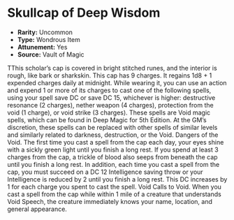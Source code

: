 # Skullcap of Deep Wisdom

- **Rarity:** Uncommon
- **Type:** Wondrous Item
- **Attunement:** Yes
- **Source:** Vault of Magic

TThis scholar’s cap is covered in bright stitched runes, and the interior is rough, like bark or sharkskin. This cap has 9 charges. It regains 1d8 + 1 expended charges daily at midnight. While wearing it, you can use an action and expend 1 or more of its charges to cast one of the following spells, using your spell save DC or save DC 15, whichever is higher: destructive resonance (2 charges), nether weapon (4 charges), protection from the void (1 charge), or void strike (3 charges). These spells are Void magic spells, which can be found in Deep Magic for 5th Edition. At the GM’s discretion, these spells can be replaced with other spells of similar levels and similarly related to darkness, destruction, or the Void. Dangers of the Void. The first time you cast a spell from the cap each day, your eyes shine with a sickly green light until you finish a long rest. If you spend at least 3 charges from the cap, a trickle of blood also seeps from beneath the cap until you finish a long rest. In addition, each time you cast a spell from the cap, you must succeed on a DC 12 Intelligence saving throw or your Intelligence is reduced by 2 until you finish a long rest. This DC increases by 1 for each charge you spent to cast the spell. Void Calls to Void. When you cast a spell from the cap while within 1 mile of a creature that understands Void Speech, the creature immediately knows your name, location, and general appearance.
